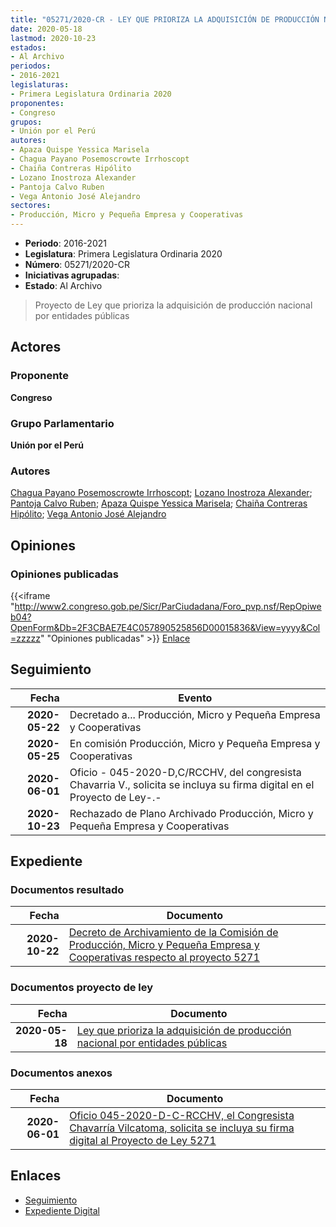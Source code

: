 ```yaml
---
title: "05271/2020-CR - LEY QUE PRIORIZA LA ADQUISICIÓN DE PRODUCCIÓN NACIONAL POR ENTIDADES PÚBLICAS"
date: 2020-05-18
lastmod: 2020-10-23
estados:
- Al Archivo
periodos:
- 2016-2021
legislaturas:
- Primera Legislatura Ordinaria 2020
proponentes:
- Congreso
grupos:
- Unión por el Perú
autores:
- Apaza Quispe Yessica Marisela
- Chagua Payano Posemoscrowte Irrhoscopt
- Chaiña Contreras Hipólito
- Lozano Inostroza Alexander
- Pantoja Calvo Ruben
- Vega Antonio José Alejandro
sectores:
- Producción, Micro y Pequeña Empresa y Cooperativas
---
```

- **Periodo**: 2016-2021
- **Legislatura**: Primera Legislatura Ordinaria 2020
- **Número**: 05271/2020-CR
- **Iniciativas agrupadas**: 
- **Estado**: Al Archivo

> Proyecto de Ley que prioriza la adquisición de producción nacional por entidades públicas


## Actores

### Proponente

**Congreso**

### Grupo Parlamentario

**Unión por el Perú**

### Autores

[Chagua Payano Posemoscrowte Irrhoscopt](mailto:mailto:pchagua@congreso.gob.pe); [Lozano Inostroza Alexander](mailto:mailto:alozano@congreso.gob.pe); [Pantoja Calvo Ruben](mailto:mailto:rpantoja@congreso.gob.pe); [Apaza Quispe Yessica Marisela](mailto:mailto:yapaza@congreso.gob.pe); [Chaiña Contreras Hipólito](mailto:mailto:hchaina@congreso.gob.pe); [Vega Antonio José Alejandro](mailto:mailto:jvegaa@congreso.gob.pe)

## Opiniones

### Opiniones publicadas

{{<iframe "http://www2.congreso.gob.pe/Sicr/ParCiudadana/Foro_pvp.nsf/RepOpiweb04?OpenForm&Db=2F3CBAE7E4C057890525856D00015836&View=yyyy&Col=zzzzz" "Opiniones publicadas" >}}
[Enlace](http://www2.congreso.gob.pe/Sicr/ParCiudadana/Foro_pvp.nsf/RepOpiweb04?OpenForm&Db=2F3CBAE7E4C057890525856D00015836&View=yyyy&Col=zzzzz)


## Seguimiento

| Fecha | Evento |
|------:|--------|
| **2020-05-22** | Decretado a... Producción, Micro y Pequeña Empresa y Cooperativas |
| **2020-05-25** | En comisión Producción, Micro y Pequeña Empresa y Cooperativas |
| **2020-06-01** | Oficio - 045-2020-D,C/RCCHV, del congresista Chavarria V., solicita se incluya su firma digital en el Proyecto de Ley-.- |
| **2020-10-23** | Rechazado de Plano Archivado Producción, Micro y Pequeña Empresa y Cooperativas |

## Expediente

### Documentos resultado

| Fecha | Documento |
|------:|-----------|
| **2020-10-22** | [Decreto de Archivamiento de la Comisión de Producción, Micro y Pequeña Empresa y Cooperativas respecto al proyecto 5271](http://www.leyes.congreso.gob.pe/Documentos/2016_2021/Decretos/Archivamiento/DA0527120201022.pdf) |

### Documentos proyecto de ley

| Fecha | Documento |
|------:|-----------|
| **2020-05-18** | [Ley que prioriza la adquisición de producción nacional por entidades públicas](http://www.leyes.congreso.gob.pe/Documentos/2016_2021/Proyectos_de_Ley_y_de_Resoluciones_Legislativas/PL05271.pdf) |

### Documentos anexos

| Fecha | Documento |
|------:|-----------|
| **2020-06-01** | [Oficio 045-2020-D-C-RCCHV, el Congresista Chavarría Vilcatoma, solicita se incluya su firma digital al Proyecto de Ley 5271](http://www.leyes.congreso.gob.pe/Documentos/2016_2021/Oficios/Congresistas/OFICIO-045-2020-D-C-RCCHV.pdf) |

## Enlaces

- [Seguimiento](http://www2.congreso.gob.pe/Sicr/TraDocEstProc/CLProLey2016.nsf/f7fff46988ca05b1052578e100829cc7/232c89f748c5fae30525856d000af8a2?OpenDocument)
- [Expediente Digital](http://www2.congreso.gob.pe/Sicr/TraDocEstProc/Expvirt_2011.nsf/visbusqptramdoc1621/05271?opendocument)

